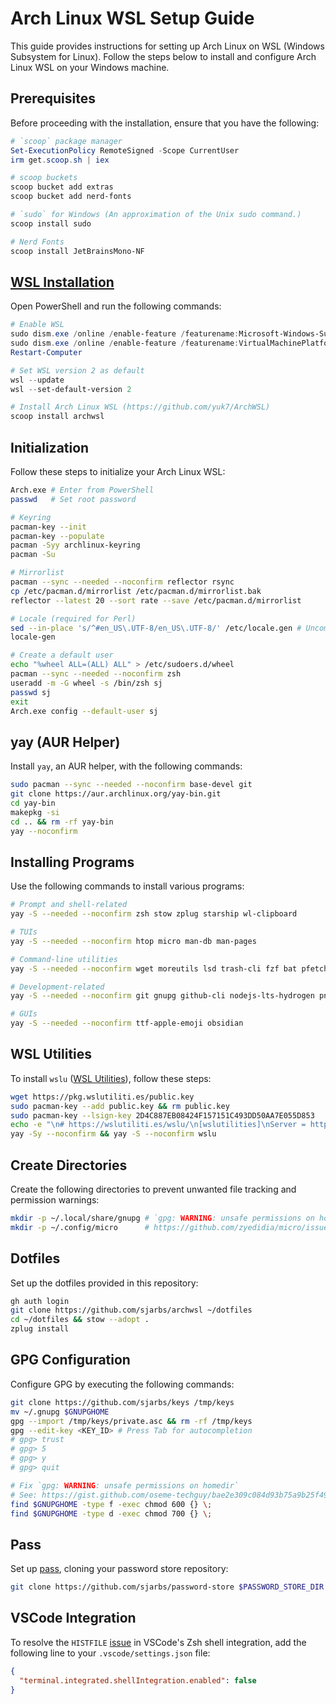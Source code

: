 # Arch Linux WSL Setup Guide

This guide provides instructions for setting up Arch Linux on WSL (Windows Subsystem for Linux). Follow the steps below to install and configure Arch Linux WSL on your Windows machine.

## Prerequisites

Before proceeding with the installation, ensure that you have the following:

```powershell
# `scoop` package manager
Set-ExecutionPolicy RemoteSigned -Scope CurrentUser
irm get.scoop.sh | iex

# scoop buckets
scoop bucket add extras
scoop bucket add nerd-fonts

# `sudo` for Windows (An approximation of the Unix sudo command.)
scoop install sudo

# Nerd Fonts
scoop install JetBrainsMono-NF
```

## [WSL Installation](https://learn.microsoft.com/en-us/windows/wsl/install-manual)

Open PowerShell and run the following commands:

```powershell
# Enable WSL
sudo dism.exe /online /enable-feature /featurename:Microsoft-Windows-Subsystem-Linux /all /norestart
sudo dism.exe /online /enable-feature /featurename:VirtualMachinePlatform /all /norestart
Restart-Computer

# Set WSL version 2 as default
wsl --update
wsl --set-default-version 2

# Install Arch Linux WSL (https://github.com/yuk7/ArchWSL)
scoop install archwsl
```

## Initialization

Follow these steps to initialize your Arch Linux WSL:

```sh
Arch.exe # Enter from PowerShell
passwd   # Set root password

# Keyring
pacman-key --init
pacman-key --populate
pacman -Syy archlinux-keyring
pacman -Su

# Mirrorlist
pacman --sync --needed --noconfirm reflector rsync
cp /etc/pacman.d/mirrorlist /etc/pacman.d/mirrorlist.bak
reflector --latest 20 --sort rate --save /etc/pacman.d/mirrorlist

# Locale (required for Perl)
sed --in-place 's/^#en_US\.UTF-8/en_US\.UTF-8/' /etc/locale.gen # Uncomment
locale-gen

# Create a default user
echo "%wheel ALL=(ALL) ALL" > /etc/sudoers.d/wheel
pacman --sync --needed --noconfirm zsh
useradd -m -G wheel -s /bin/zsh sj
passwd sj
exit
Arch.exe config --default-user sj
```

## yay (AUR Helper)

Install `yay`, an AUR helper, with the following commands:

```sh
sudo pacman --sync --needed --noconfirm base-devel git
git clone https://aur.archlinux.org/yay-bin.git
cd yay-bin
makepkg -si
cd .. && rm -rf yay-bin
yay --noconfirm
```

## Installing Programs

Use the following commands to install various programs:

```sh
# Prompt and shell-related
yay -S --needed --noconfirm zsh stow zplug starship wl-clipboard

# TUIs
yay -S --needed --noconfirm htop micro man-db man-pages

# Command-line utilities
yay -S --needed --noconfirm wget moreutils lsd trash-cli fzf bat pfetch pass ffmpeg yt-dlp p7zip

# Development-related
yay -S --needed --noconfirm git gnupg github-cli nodejs-lts-hydrogen pnpm

# GUIs
yay -S --needed --noconfirm ttf-apple-emoji obsidian
```

## WSL Utilities

To install `wslu` ([WSL Utilities](https://wslutiliti.es/wslu/)), follow these steps:

```sh
wget https://pkg.wslutiliti.es/public.key
sudo pacman-key --add public.key && rm public.key
sudo pacman-key --lsign-key 2D4C887EB08424F157151C493DD50AA7E055D853
echo -e "\n# https://wslutiliti.es/wslu/\n[wslutilities]\nServer = https://pkg.wslutiliti.es/arch/" | sudo tee -a /etc/pacman.conf
yay -Sy --noconfirm && yay -S --noconfirm wslu
```

## Create Directories

Create the following directories to prevent unwanted file tracking and permission warnings:

```sh
mkdir -p ~/.local/share/gnupg # `gpg: WARNING: unsafe permissions on homedir`
mkdir -p ~/.config/micro      # https://github.com/zyedidia/micro/issues/2004
```

## Dotfiles

Set up the dotfiles provided in this repository:

```sh
gh auth login
git clone https://github.com/sjarbs/archwsl ~/dotfiles
cd ~/dotfiles && stow --adopt .
zplug install
```

## GPG Configuration

Configure GPG by executing the following commands:

```sh
git clone https://github.com/sjarbs/keys /tmp/keys
mv ~/.gnupg $GNUPGHOME
gpg --import /tmp/keys/private.asc && rm -rf /tmp/keys
gpg --edit-key <KEY_ID> # Press Tab for autocompletion
# gpg> trust
# gpg> 5
# gpg> y
# gpg> quit

# Fix `gpg: WARNING: unsafe permissions on homedir`
# See: https://gist.github.com/oseme-techguy/bae2e309c084d93b75a9b25f49718f85#gistcomment-3585593
find $GNUPGHOME -type f -exec chmod 600 {} \;
find $GNUPGHOME -type d -exec chmod 700 {} \;
```

## Pass

Set up [pass](https://www.passwordstore.org/), cloning your password store repository:

```sh
git clone https://github.com/sjarbs/password-store $PASSWORD_STORE_DIR
```

## VSCode Integration

To resolve the `HISTFILE` [issue](https://stackoverflow.com/questions/74764599/histfile-in-integrated-terminal-not-the-same-as-normal-terminal) in VSCode's Zsh shell integration, add the following line to your `.vscode/settings.json` file:

```json
{
  "terminal.integrated.shellIntegration.enabled": false
}
```
